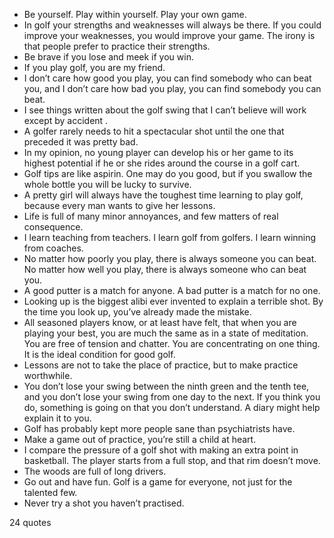  - Be yourself. Play within yourself. Play your own game.
 - In golf your strengths and weaknesses will always be there. If you could improve your weaknesses, you would improve your game. The irony is that people prefer to practice their strengths.
 - Be brave if you lose and meek if you win.
 - If you play golf, you are my friend.
 - I don’t care how good you play, you can find somebody who can beat you, and I don’t care how bad you play, you can find somebody you can beat.
 - I see things written about the golf swing that I can’t believe will work except by accident .
 - A golfer rarely needs to hit a spectacular shot until the one that preceded it was pretty bad.
 - In my opinion, no young player can develop his or her game to its highest potential if he or she rides around the course in a golf cart.
 - Golf tips are like aspirin. One may do you good, but if you swallow the whole bottle you will be lucky to survive.
 - A pretty girl will always have the toughest time learning to play golf, because every man wants to give her lessons.
 - Life is full of many minor annoyances, and few matters of real consequence.
 - I learn teaching from teachers. I learn golf from golfers. I learn winning from coaches.
 - No matter how poorly you play, there is always someone you can beat. No matter how well you play, there is always someone who can beat you.
 - A good putter is a match for anyone. A bad putter is a match for no one.
 - Looking up is the biggest alibi ever invented to explain a terrible shot. By the time you look up, you’ve already made the mistake.
 - All seasoned players know, or at least have felt, that when you are playing your best, you are much the same as in a state of meditation. You are free of tension and chatter. You are concentrating on one thing. It is the ideal condition for good golf.
 - Lessons are not to take the place of practice, but to make practice worthwhile.
 - You don’t lose your swing between the ninth green and the tenth tee, and you don’t lose your swing from one day to the next. If you think you do, something is going on that you don’t understand. A diary might help explain it to you.
 - Golf has probably kept more people sane than psychiatrists have.
 - Make a game out of practice, you’re still a child at heart.
 - I compare the pressure of a golf shot with making an extra point in basketball. The player starts from a full stop, and that rim doesn’t move.
 - The woods are full of long drivers.
 - Go out and have fun. Golf is a game for everyone, not just for the talented few.
 - Never try a shot you haven’t practised.

24 quotes